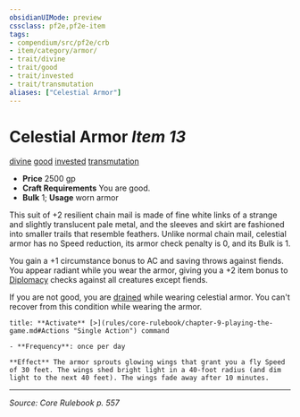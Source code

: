 ```yaml
---
obsidianUIMode: preview
cssclass: pf2e,pf2e-item
tags:
- compendium/src/pf2e/crb
- item/category/armor/
- trait/divine
- trait/good
- trait/invested
- trait/transmutation
aliases: ["Celestial Armor"]
---
```

# Celestial Armor *Item 13*  
[divine](divine.md "Divine Tradition Trait")  [good](good.md "Good Alignment Trait")  [invested](invested.md "Invested Item Trait")  [transmutation](transmutation.md "Transmutation School Trait")  

- **Price** 2500 gp
- **Craft Requirements** You are good.
- **Bulk** 1; **Usage** worn armor

This suit of +2 resilient chain mail is made of fine white links of a strange and slightly translucent pale metal, and the sleeves and skirt are fashioned into smaller trails that resemble feathers. Unlike normal chain mail, celestial armor has no Speed reduction, its armor check penalty is 0, and its Bulk is 1.

You gain a +1 circumstance bonus to AC and saving throws against fiends. You appear radiant while you wear the armor, giving you a +2 item bonus to [Diplomacy](skills.md#Diplomacy) checks against all creatures except fiends.

If you are not good, you are [drained](conditions.md#Drained) while wearing celestial armor. You can't recover from this condition while wearing the armor.

```ad-embed-ability
title: **Activate** [>](rules/core-rulebook/chapter-9-playing-the-game.md#Actions "Single Action") command

- **Frequency**: once per day

**Effect** The armor sprouts glowing wings that grant you a fly Speed of 30 feet. The wings shed bright light in a 40-foot radius (and dim light to the next 40 feet). The wings fade away after 10 minutes.
```


---
*Source: Core Rulebook p. 557*